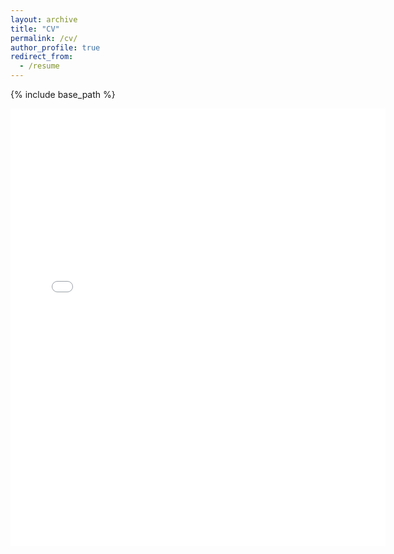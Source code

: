 ```yaml
---
layout: archive
title: "CV"
permalink: /cv/
author_profile: true
redirect_from:
  - /resume
---
```


{% include base_path %}

<embed src="{{  }}/files/CVv2.pdf" width="600" height="700" type='application/pdf'>
